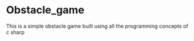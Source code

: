 # Obstacle_game
 This is a simple obstacle game built using all the programming concepts of c sharp
